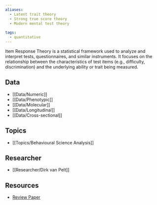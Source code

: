 ```yaml
---
aliases:
  - Latent trait theory
  - Strong true score theory
  - Modern mental test theory
 
tags:
  - quantitative 
---
```


Item Response Theory is a statistical framework used to analyze and interpret tests, questionnaires, and similar instruments. It focuses on the relationship between the characteristics of test items (e.g., difficulty, discrimination) and the underlying ability or trait being measured.

## Data

 - [[Data/Numeric]]
 - [[Data/Phenotypic]]
 - [[Data/Molecular]]
 - [[Data/Longitudinal]]
 - [[Data/Cross-sectional]]


## Topics

  - [[Topics/Behavioural Science Analysis]]

## Researcher

  - [[Researcher/Dirk van Pelt]]

## Resources

  - [Review Paper](https://www.annualreviews.org/content/journals/10.1146/annurev.clinpsy.032408.153553)
